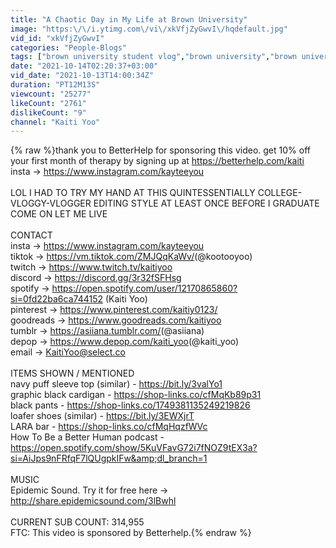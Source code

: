 ```yaml
---
title: "A Chaotic Day in My Life at Brown University"
image: "https:\/\/i.ytimg.com\/vi\/xkVfjZyGwvI\/hqdefault.jpg"
vid_id: "xkVfjZyGwvI"
categories: "People-Blogs"
tags: ["brown university student vlog","brown university","brown university vlog"]
date: "2021-10-14T02:20:37+03:00"
vid_date: "2021-10-13T14:00:34Z"
duration: "PT12M13S"
viewcount: "25277"
likeCount: "2761"
dislikeCount: "9"
channel: "Kaiti Yoo"
---
```

{% raw %}thank you to BetterHelp for sponsoring this video. get 10% off your first month of therapy by signing up at <a rel="nofollow" target="blank" href="https://betterhelp.com/kaiti">https://betterhelp.com/kaiti</a><br />insta → <a rel="nofollow" target="blank" href="https://www.instagram.com/kayteeyou">https://www.instagram.com/kayteeyou</a><br /><br />LOL I HAD TO TRY MY HAND AT THIS QUINTESSENTIALLY COLLEGE-VLOGGY-VLOGGER EDITING STYLE AT LEAST ONCE BEFORE I GRADUATE COME ON LET ME LIVE <br /><br />CONTACT<br />insta → <a rel="nofollow" target="blank" href="https://www.instagram.com/kayteeyou">https://www.instagram.com/kayteeyou</a><br />tiktok → <a rel="nofollow" target="blank" href="https://vm.tiktok.com/ZMJQqKaWv/​​​">https://vm.tiktok.com/ZMJQqKaWv/​​​</a> (@kootooyoo)<br />twitch → <a rel="nofollow" target="blank" href="https://www.twitch.tv/kaitiyoo​​​">https://www.twitch.tv/kaitiyoo​​​</a>  <br />discord → <a rel="nofollow" target="blank" href="https://discord.gg/3r32fSFHsg">https://discord.gg/3r32fSFHsg</a><br />spotify → <a rel="nofollow" target="blank" href="https://open.spotify.com/user/12170865860?si=0fd22ba6ca744152">https://open.spotify.com/user/12170865860?si=0fd22ba6ca744152</a> (Kaiti Yoo)<br />pinterest → <a rel="nofollow" target="blank" href="https://www.pinterest.com/kaitiy0123/​​​">https://www.pinterest.com/kaitiy0123/​​​</a><br />goodreads → <a rel="nofollow" target="blank" href="https://www.goodreads.com/kaitiyoo">https://www.goodreads.com/kaitiyoo</a><br />tumblr → <a rel="nofollow" target="blank" href="https://asiiana.tumblr.com/​​​">https://asiiana.tumblr.com/​​​</a> (@asiiana)<br />depop → <a rel="nofollow" target="blank" href="https://www.depop.com/kaiti_yoo​​​">https://www.depop.com/kaiti_yoo​​​</a> (@kaiti_yoo)  <br />email → KaitiYoo@select.co <br /><br />ITEMS SHOWN / MENTIONED<br />navy puff sleeve top (similar) - <a rel="nofollow" target="blank" href="https://bit.ly/3valYo1">https://bit.ly/3valYo1</a><br />graphic black cardigan - <a rel="nofollow" target="blank" href="https://shop-links.co/cfMqKb89p31">https://shop-links.co/cfMqKb89p31</a><br />black pants - <a rel="nofollow" target="blank" href="https://shop-links.co/1749381135249219826">https://shop-links.co/1749381135249219826</a><br />loafer shoes (similar) - <a rel="nofollow" target="blank" href="https://bit.ly/3EWXjrT">https://bit.ly/3EWXjrT</a><br />LARA bar - <a rel="nofollow" target="blank" href="https://shop-links.co/cfMqHqzfWVc">https://shop-links.co/cfMqHqzfWVc</a><br />How To Be a Better Human podcast - <a rel="nofollow" target="blank" href="https://open.spotify.com/show/5KuVFavG72i7fNOZ9tEX3a?si=AiJps9nFRfqF7lQUgpkIFw&amp;dl_branch=1">https://open.spotify.com/show/5KuVFavG72i7fNOZ9tEX3a?si=AiJps9nFRfqF7lQUgpkIFw&amp;dl_branch=1</a><br /><br />MUSIC<br />Epidemic Sound. Try it for free here → <a rel="nofollow" target="blank" href="http://share.epidemicsound.com/3lBwhl​">http://share.epidemicsound.com/3lBwhl​</a><br /><br />CURRENT SUB COUNT: 314,955<br />FTC: This video is sponsored by Betterhelp.{% endraw %}
